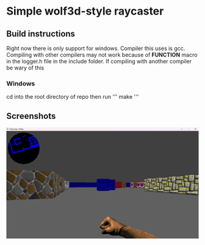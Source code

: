 # Simple wolf3d-style raycaster

## Build instructions
Right now there is only support for windows. Compiler this uses is gcc. Compiling with other compilers may not work because of __FUNCTION__ macro in the logger.h file in the include folder. If compiling with another compiler be wary of this

### Windows
cd into the root directory of repo then run
'''
make
'''
## Screenshots 
![screenshot of "game"](image.png)
